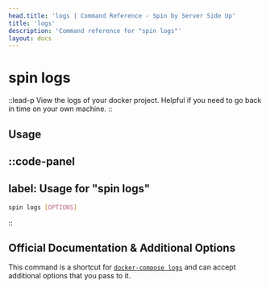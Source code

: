 ```yaml
---
head.title: 'logs | Command Reference - Spin by Server Side Up'
title: 'logs'
description: 'Command reference for "spin logs"'
layout: docs
---
```

# spin logs
::lead-p
View the logs of your docker project. Helpful if you need to go back in time on your own machine.
::

## Usage
::code-panel
---
label: Usage for "spin logs"
---
```bash
spin logs [OPTIONS]
```
::

## Official Documentation & Additional Options
This command is a shortcut for [`docker-compose logs`](https://docs.docker.com/compose/reference/logs/) and can accept additional options that you pass to it.